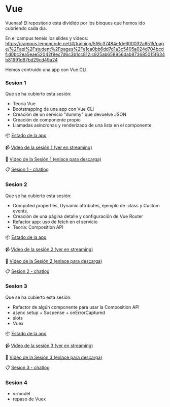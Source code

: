 # Vue

Vuenas! El repositorio está dividido por los bloques que hemos ido cubriendo cada día.

En el campus tenéis los slides y vídeos: https://campus.lemoncode.net/#/training/5f6c37484efde600032a6515/page/%2Fapi%2Fstudent%2Fpages%2Fe1ca0bb6dd7d1a3c5405a024d704bcdf:d0bc2ea5eae52042f9ec7d6c3b1cc812:c925ab658956dab873685015f634b81991d87bd29cd49a24

Hemos contruido una app con Vue CLI.

### Sesion 1

Que se ha cubierto esta sesión:

- Teoría Vue
- Bootstrapping de una app con Vue CLI
- Creación de un servicio "dummy" que devuelve JSON
- Creación de componente propio
- Llamadas asíncronas y renderizado de una lista en el componente

📦 [Estado de la app](./01_ecommerce_app_primer_dia)

📹 <a href="https://campus.lemoncode.net/#/training/5f6c37484efde600032a6515/video-player/https%3A%2F%2Fworkingful-lemoncode.s3.eu-west-3.amazonaws.com%2Fcampus%2Fmaster-front-end-ix%2Fmodulo-4-3-frameworks-vue-sesiones%2F20201219_sesion_i_vue.mp4" target="_blank">
Video de la sesión 1 (ver en streaming)
</a>

📌 <a href="https://campus.lemoncode.net/api/student/assets/9c5d90493b6de3f45de57e811fcbf453:1cf2fe2fa7ddbec444a4b81aa17f4d4b:724292fc9a8bed586bb8955aa48e34988a48105aa53d121b75a01b346d3746f34c2cad0f82a2f86cdee040357d0457d9c4b362cb4f1ac8d213d782cbd7f3d432d34317501cbf7a081ae49ee710d88e8247252046169eba7d5f0d3495d024600ce6036be83c8f0c94e8b931049f576dd9ff3ee83962112044255c87230516d713575ed336f9c7e397ea8ab1ff721d96?download=true">Video de la Sesión 1 (enlace para descarga)</a>

📋 <a href="https://campus.lemoncode.net/api/student/assets/348b31ac075cc2278d2a8533e1eb61ba:c260995372859ffc233d2cf640c92146:0ffdeda0a1a1f5ed0b82fbde27578cac8de62d7b89b4862d8bf6c54159e7b2a228b94cd4b45f5a9b8f2b7dac03662db8a67f32a1d034d6d2c7ae9177e145b080214dffe517631b03d99c3cdbc80fd3d5227699cb9087aaaa445945f441e58ad17dd1f10c2767b11317ea2719e55e9c79a34e04fc289243125119526d2830058031fb8273ae8f809a294da00fc8?download=true">Sesion 1 - chatlog</a>

### Sesion 2

Que se ha cubierto esta sesión:

- Computed properties, Dynamic attributes, ejemplo de :class y Custom events.
- Creación de una página detalle y configuración de Vue Router
- Refactor app: uso de fetch en el servicio
- Teoría: Composition API

📦 [Estado de la app](./01_ecommerce_app_segundo_dia)

📹 <a href="https://campus.lemoncode.net/#/training/5f6c37484efde600032a6515/video-player/https%3A%2F%2Fworkingful-lemoncode.s3.eu-west-3.amazonaws.com%2Fcampus%2Fmaster-front-end-ix%2Fmodulo-4-3-frameworks-vue-sesiones%2F20210108_sesion_ii_vue.mp4" target="_blank">
Video de la sesión 2 (ver en streaming)
</a>

📌 <a href="https://campus.lemoncode.net/api/student/assets/d465e1f1c8c40a56bc2fcc5866d9d367:43bf3eaa8e15a87f02d123ba5052c05c:566e059c19cf73306f209934bfcb1434b8807871e4ded7b18158c9b6884575121114d92e0229b3ec4e78d7fead642df0d21115681fd408939416aea87c2a3a98c16aeeef2ad4502f815f3dbb9ca7984f1ad24be8f84d94a49df5d1c1398c0704819bc1f95c05c7427e806acf9f2a19cf1f53987fb6325d3995d91248c72f83768d5d6207fed7cd25df270f791e46e9ee?download=true">Video de la Sesión 2 (enlace para descarga)</a>

📋 <a href="https://campus.lemoncode.net/api/student/assets/f79d5a3afe098e3b79d859f0ab151c86:306288ffecafb9fd8ca36a8a2b699d64:1a2c76506dfba93fcc5d12a0e4d1e7bae09f1c8e7f52e3e2dd413719039d36575b0582b47781ddbaa36e6dcb94b7a5d8bf0d57320191a7e9c324d31f183f61d9c503dcac0f603303e94c8aeacd7160c1431d731bfca14964c78f44bd73d315008d40ad7967100771ac50b241fd100de74819058673311852c7d2200445799ace4868c1a06cd8f5952801cfcb7ac1?download=true">Sesion 2 - chatlog</a>

### Sesion 3

Que se ha cubierto esta sesión:

- Refactor de algún componente para usar la Composition API
- async setup + Suspense + onErrorCaptured
- slots
- Vuex

📦 [Estado de la app](./01_ecommerce_app_tercer_dia)

📹 <a href="https://campus.lemoncode.net/#/training/5f6c37484efde600032a6515/video-player/https%3A%2F%2Fworkingful-lemoncode.s3.eu-west-3.amazonaws.com%2Fcampus%2Fmaster-front-end-ix%2Fmodulo-4-3-frameworks-vue-sesiones%2F20210109_sesion_iii.mp4" target="_blank">
Video de la sesión 3 (ver en streaming)
</a>

📌 <a href="https://campus.lemoncode.net/api/student/assets/0b6731da472cbced5f4b86c9ceb3fcb6:90d60418e22e71e726276e81092275ae:8dbaec06ef052fd24c62681bc534af15cfb49816e0e1d0a227886036f2f31db9334a94d1d4d312da67a37f450bb037048ccd2cdd3bb0182587109e539efcf8ee903c98820ed7cb8903062702348644822b638e8a2bc5a554029875e3917ac6d1b314f94a1b095e6a1f2010f374cfac9e039b0029e31829d27dadc57d1f9e33d648432a886ac5adef5c1a28382b?download=true">Video de la Sesión 3 (enlace para descarga)</a>

📋 <a href="https://campus.lemoncode.net/api/student/assets/4899895f13337bb08d99781d209a444c:ccd18d5120c88aa160fbfacf84630f29:36e350b888fbcf126b7573fae00aa1cac787a0677c5da368e986cf7a751e77135a3306f2757f839668b308a954baed196598389108478e5fc354abc10e0d893f9258881b25ddad78a190ce797df29bdf91a9dd370f6550ed11f2971bc1c491df801436c6fbadf8983521d74331ea0ad0754d608d1e55d47206881e01fdfbf07bcb9ada9dd2eb0e40686ab6?download=true">Sesion 3 - chatlog</a>

### Sesion 4

- v-model
- repaso de Vuex


